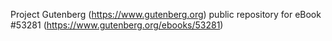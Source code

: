 Project Gutenberg (https://www.gutenberg.org) public repository for
eBook #53281 (https://www.gutenberg.org/ebooks/53281)
